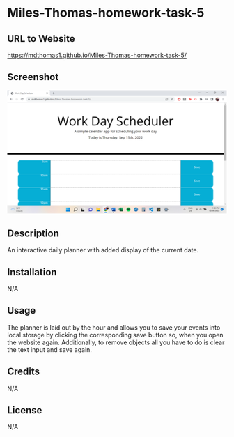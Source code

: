 # Miles-Thomas-homework-task-5

## URL to Website
https://mdthomas1.github.io/Miles-Thomas-homework-task-5/ 

## Screenshot
<img src='./assets/webshot.png' />

## Description
An interactive daily planner with added display of the current date.

## Installation
N/A

## Usage
The planner is laid out by the hour and allows you to save your events into local storage by clicking the corresponding save button so, when you open the website again. Additionally, to remove objects all you have to do is clear the text input and save again.

## Credits
N/A

## License
N/A
